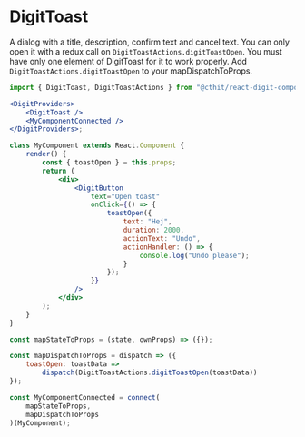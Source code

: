 # DigitToast

A dialog with a title, description, confirm text and cancel text. You can only open it with a redux call on `DigitToastActions.digitToastOpen`. You must have only one element of DigitToast for it to work properly. Add `DigitToastActions.digitToastOpen` to your mapDispatchToProps.

```jsx
import { DigitToast, DigitToastActions } from "@cthit/react-digit-components";

<DigitProviders>
    <DigitToast />
    <MyComponentConnected />
</DigitProviders>;

class MyComponent extends React.Component {
    render() {
        const { toastOpen } = this.props;
        return (
            <div>
                <DigitButton
                    text="Open toast"
                    onClick={() => {
                        toastOpen({
                            text: "Hej",
                            duration: 2000,
                            actionText: "Undo",
                            actionHandler: () => {
                                console.log("Undo please");
                            }
                        });
                    }}
                />
            </div>
        );
    }
}

const mapStateToProps = (state, ownProps) => ({});

const mapDispatchToProps = dispatch => ({
    toastOpen: toastData =>
        dispatch(DigitToastActions.digitToastOpen(toastData))
});

const MyComponentConnected = connect(
    mapStateToProps,
    mapDispatchToProps
)(MyComponent);
```

